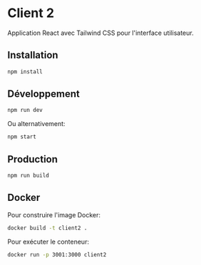 # Client 2

Application React avec Tailwind CSS pour l'interface utilisateur.

## Installation

```bash
npm install
```

## Développement

```bash
npm run dev
```

Ou alternativement:

```bash
npm start
```

## Production

```bash
npm run build
```

## Docker

Pour construire l'image Docker:

```bash
docker build -t client2 .
```

Pour exécuter le conteneur:

```bash
docker run -p 3001:3000 client2
```
